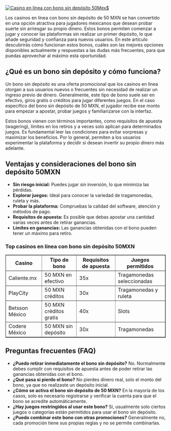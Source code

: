 [![Casino en línea con bono sin depósito 50Mex$](https://123-caf.pages.dev/gitsignup.png)](https://vrmoo.ru/Bt82HjjY)

<p>Los casinos en línea con bono sin depósito de 50 MXN se han convertido en una opción atractiva para jugadores mexicanos que desean probar suerte sin arriesgar su propio dinero. Estos bonos permiten comenzar a jugar y conocer las plataformas sin realizar un primer depósito, lo que añade seguridad y confianza para nuevos usuarios. En este artículo descubrirás cómo funcionan estos bonos, cuáles son las mejores opciones disponibles actualmente y respuestas a las dudas más frecuentes, para que puedas aprovechar al máximo esta oportunidad.</p>  <h2>¿Qué es un bono sin depósito y cómo funciona?</h2> <p>Un bono sin depósito es una oferta promocional que los casinos en línea otorgan a sus usuarios nuevos o frecuentes sin necesidad de realizar un ingreso previo de dinero. Generalmente, este tipo de bono suele ser en efectivo, giros gratis o créditos para jugar diferentes juegos. En el caso específico del bono sin depósito de 50 MXN, el jugador recibe ese monto para empezar a apostar, probar juegos y familiarizarse con la interfaz.</p> <p>Estos bonos vienen con términos importantes, como requisitos de apuesta (wagering), límites en los retiros y a veces solo aplican para determinados juegos. Es fundamental leer las condiciones para evitar sorpresas y maximizar los beneficios. Por lo general, permiten a los usuarios experimentar la plataforma y decidir si desean invertir su propio dinero más adelante.</p>  <h2>Ventajas y consideraciones del bono sin depósito 50MXN</h2> <ul> <li><strong>Sin riesgo inicial:</strong> Puedes jugar sin inversión, lo que minimiza las pérdidas.</li> <li><strong>Explorar juegos:</strong> Ideal para conocer la variedad de tragamonedas, ruleta y más.</li> <li><strong>Probar la plataforma:</strong> Compruebas la calidad del software, atención y métodos de pago.</li> <li><strong>Requisitos de apuesta:</strong> Es posible que debas apostar una cantidad varias veces antes de retirar ganancias.</li> <li><strong>Límites en ganancias:</strong> Las ganancias obtenidas con el bono pueden tener un máximo para retiro.</li> </ul>  <h3>Top casinos en línea con bono sin depósito 50MXN</h3> <table border="1" cellpadding="8" cellspacing="0" style="border-collapse: collapse; width: 100%; max-width: 600px;"> <thead> <tr> <th>Casino</th> <th>Tipo de bono</th> <th>Requisitos de apuesta</th> <th>Juegos permitidos</th> </tr> </thead> <tbody> <tr> <td>Caliente.mx</td> <td>50 MXN en efectivo</td> <td>35x</td> <td>Tragamonedas seleccionadas</td> </tr> <tr> <td>PlayCity</td> <td>50 MXN créditos</td> <td>30x</td> <td>Tragamonedas y ruleta</td> </tr> <tr> <td>Betsson México</td> <td>50 MXN créditos gratis</td> <td>40x</td> <td>Slots</td> </tr> <tr> <td>Codere México</td> <td>50 MXN sin depósito</td> <td>30x</td> <td>Tragamonedas</td> </tr> </tbody> </table>  <h2>Preguntas frecuentes (FAQ)</h2> <ul> <li><strong>¿Puedo retirar inmediatamente el bono sin depósito?</strong> No. Normalmente debes cumplir con requisitos de apuesta antes de poder retirar las ganancias obtenidas con el bono.</li> <li><strong>¿Qué pasa si pierdo el bono?</strong> No pierdes dinero real, solo el monto del bono, ya que no realizaste un depósito inicial.</li> <li><strong>¿Cómo se activa el bono sin depósito de 50 MXN?</strong> En la mayoría de los casos, solo es necesario registrarse y verificar la cuenta para que el bono se acredite automáticamente.</li> <li><strong>¿Hay juegos restringidos al usar este bono?</strong> Sí, usualmente solo ciertos juegos o categorías están permitidos para usar el bono sin depósito.</li> <li><strong>¿Puedo combinar este bono con otras promociones?</strong> Generalmente no, cada promoción tiene sus propias reglas y no se permite combinarlas.</li> </ul>